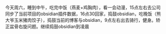 今天周六，睡到中午，吃完中饭（燕麦+鸡胸肉），看一会动漫，15点左右去公司同步了当前项目的obsidian插件数据，16点30回家，捣鼓obsidian，吃晚饭（熊大爷玉米猪肉饺子），捣鼓当前的博客与obsidian，9点左右出去骑行，健身。矫正盆骨右旋问题。继续捣鼓obsidian到凌晨